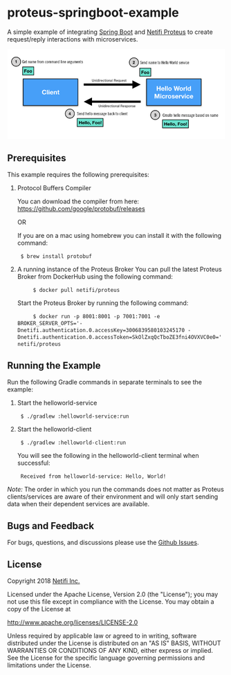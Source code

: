 # proteus-springboot-example

A simple example of integrating [Spring Boot](https://spring.io/projects/spring-boot) and [Netifi Proteus](https://www.netifi.com) to create request/reply interactions with microservices.

![architectural diagram](diagram.png)

## Prerequisites
This example requires the following prerequisites:

1. Protocol Buffers Compiler

    You can download the compiler from here: https://github.com/google/protobuf/releases
    
    OR
    
    If you are on a mac using homebrew you can install it with the following command:
    
        $ brew install protobuf

2. A running instance of the Proteus Broker
    You can pull the latest Proteus Broker from DockerHub using the following command:
    
            $ docker pull netifi/proteus
    
    Start the Proteus Broker by running the following command:
    
            $ docker run -p 8001:8001 -p 7001:7001 -e BROKER_SERVER_OPTS='-Dnetifi.authentication.0.accessKey=3006839580103245170 -Dnetifi.authentication.0.accessToken=SkOlZxqQcTboZE3fni4OVXVC0e0=' netifi/proteus

## Running the Example
Run the following Gradle commands in separate terminals to see the example:

1. Start the helloworld-service

        $ ./gradlew :helloworld-service:run
        
2. Start the helloworld-client

        $ ./gradlew :helloworld-client:run
        
    You will see the following in the helloworld-client terminal when successful:
    
        Received from helloworld-service: Hello, World!     

*Note:* The order in which you run the commands does not matter as Proteus clients/services are aware of their environment and will only start sending data when their dependent services are available.

## Bugs and Feedback
For bugs, questions, and discussions please use the [Github Issues](https://github.com/gregwhitaker/proteus-springboot-example/issues).

## License
Copyright 2018 [Netifi Inc.](https://www.netifi.com)

Licensed under the Apache License, Version 2.0 (the "License");
you may not use this file except in compliance with the License.
You may obtain a copy of the License at

   http://www.apache.org/licenses/LICENSE-2.0

Unless required by applicable law or agreed to in writing, software
distributed under the License is distributed on an "AS IS" BASIS,
WITHOUT WARRANTIES OR CONDITIONS OF ANY KIND, either express or implied.
See the License for the specific language governing permissions and
limitations under the License.